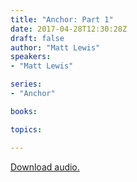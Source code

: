 ```yaml
---
title: "Anchor: Part 1"
date: 2017-04-28T12:30:28Z
draft: false
author: "Matt Lewis"
speakers:
- "Matt Lewis"

series:
- "Anchor"

books:

topics:

---
```

[Download audio.](https://s3-eu-west-1.amazonaws.com/renownchurch/sermons/2017/04/2017-04-23_AM_LQ.mp3)